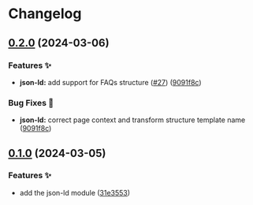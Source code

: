 # Changelog

## [0.2.0](https://github.com/hugomods/seo/compare/modules/json-ld/v0.1.0...modules/json-ld/v0.2.0) (2024-03-06)


### Features ✨

* **json-ld:** add support for FAQs structure ([#27](https://github.com/hugomods/seo/issues/27)) ([9091f8c](https://github.com/hugomods/seo/commit/9091f8c53d2f7eb42840eece5f6e580b9e673cdd))


### Bug Fixes 🐞

* **json-ld:** correct page context and transform structure template name ([9091f8c](https://github.com/hugomods/seo/commit/9091f8c53d2f7eb42840eece5f6e580b9e673cdd))

## [0.1.0](https://github.com/hugomods/seo/compare/modules/json-ld-v0.0.1...modules/json-ld/v0.1.0) (2024-03-05)


### Features ✨

* add the json-ld module ([31e3553](https://github.com/hugomods/seo/commit/31e3553f6ecced38d41a02798623ac4261bc6034))
